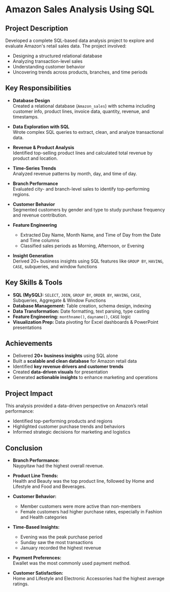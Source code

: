 # Amazon Sales Analysis Using SQL

##  Project Description
Developed a complete SQL-based data analysis project to explore and evaluate Amazon's retail sales data. The project involved:

- Designing a structured relational database
- Analyzing transaction-level sales
- Understanding customer behavior
- Uncovering trends across products, branches, and time periods

##  Key Responsibilities

- **Database Design**  
  Created a relational database (`Amazon_sales`) with schema including customer info, product lines, invoice data, quantity, revenue, and timestamps.

- **Data Exploration with SQL**  
  Wrote complex SQL queries to extract, clean, and analyze transactional data.

- **Revenue & Product Analysis**  
  Identified top-selling product lines and calculated total revenue by product and location.

- **Time-Series Trends**  
  Analyzed revenue patterns by month, day, and time of day.

- **Branch Performance**  
  Evaluated city- and branch-level sales to identify top-performing regions.

- **Customer Behavior**  
  Segmented customers by gender and type to study purchase frequency and revenue contribution.

- **Feature Engineering**  
  - Extracted Day Name, Month Name, and Time of Day from the Date and Time columns  
  - Classified sales periods as Morning, Afternoon, or Evening

- **Insight Generation**  
  Derived 20+ business insights using SQL features like `GROUP BY`, `HAVING`, `CASE`, subqueries, and window functions

##  Key Skills & Tools

- **SQL (MySQL):** `SELECT`, `JOIN`, `GROUP BY`, `ORDER BY`, `HAVING`, `CASE`, Subqueries, Aggregate & Window Functions  
- **Database Management:** Table creation, schema design, indexing  
- **Data Transformation:** Date formatting, text parsing, type casting  
- **Feature Engineering:** `monthname()`, `dayname()`, `CASE` logic  
- **Visualization Prep:** Data pivoting for Excel dashboards & PowerPoint presentations

##  Achievements

- Delivered **20+ business insights** using SQL alone  
- Built a **scalable and clean database** for Amazon retail data  
- Identified **key revenue drivers and customer trends**  
- Created **data-driven visuals** for presentation  
- Generated **actionable insights** to enhance marketing and operations

##  Project Impact

This analysis provided a data-driven perspective on Amazon’s retail performance:

- Identified top-performing products and regions
- Highlighted customer purchase trends and behaviors
- Informed strategic decisions for marketing and logistics

##  Conclusion

- **Branch Performance:**  
  Naypyitaw had the highest overall revenue.

- **Product Line Trends:**  
  Health and Beauty was the top product line, followed by Home and Lifestyle and Food and Beverages.

- **Customer Behavior:**  
  - Member customers were more active than non-members  
  - Female customers had higher purchase rates, especially in Fashion and Health categories

- **Time-Based Insights:**  
  - Evening was the peak purchase period  
  - Sunday saw the most transactions  
  - January recorded the highest revenue

- **Payment Preferences:**  
  Ewallet was the most commonly used payment method.

- **Customer Satisfaction:**  
  Home and Lifestyle and Electronic Accessories had the highest average ratings.

